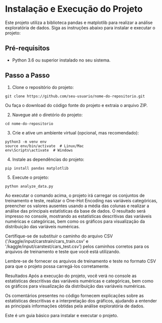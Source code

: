 # Instalação e Execução do Projeto
Este projeto utiliza a biblioteca pandas e matplotlib para realizar a análise exploratória de dados. Siga as instruções abaixo para instalar e executar o projeto:

## Pré-requisitos

- Python 3.6 ou superior instalado no seu sistema.

## Passo a Passo

1. Clone o repositório do projeto:

```
git clone https://github.com/seu-usuario/nome-do-repositorio.git
```

Ou faça o download do código fonte do projeto e extraia o arquivo ZIP.

2. Navegue até o diretório do projeto:

```
cd nome-do-repositorio
```

3. Crie e ative um ambiente virtual (opcional, mas recomendado):

```
python3 -m venv env
source env/bin/activate  # Linux/Mac
env\Scripts\activate  # Windows
```

4. Instale as dependências do projeto:

```
pip install pandas matplotlib
```

5. Execute o projeto:

```
python analyze_data.py
```

Ao executar o comando acima, o projeto irá carregar os conjuntos de treinamento e teste, realizar o One-Hot Encoding nas variáveis categóricas, preencher os valores ausentes usando a média das colunas e realizar a análise das principais estatísticas da base de dados. O resultado será impresso no console, mostrando as estatísticas descritivas das variáveis numéricas e categóricas, bem como os gráficos para visualização da distribuição das variáveis numéricas.

Certifique-se de substituir o caminho do arquivo CSV ('/kaggle/input/carstrain/cars_train.csv' e '/kaggle/input/carstest/cars_test.csv') pelos caminhos corretos para os arquivos de treinamento e teste que você está utilizando.

Lembre-se de fornecer os arquivos de treinamento e teste no formato CSV para que o projeto possa carregá-los corretamente.

Resultados
Após a execução do projeto, você verá no console as estatísticas descritivas das variáveis numéricas e categóricas, bem como os gráficos para visualização da distribuição das variáveis numéricas.

Os comentários presentes no código fornecem explicações sobre as estatísticas descritivas e a interpretação dos gráficos, ajudando a entender as principais informações obtidas pela análise exploratória de dados.

Este é um guia básico para instalar e executar o projeto.
